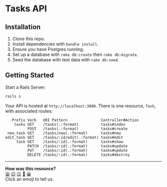 # Tasks API

## Installation

1. Clone this repo.
2. Install dependencies with `bundle install`.
3. Ensure you have Postgres running.
4. Set up a database with `rake db:create` then `rake db:migrate`.
5. Seed the database with test data with `rake db:seed`.

## Getting Started

Start a Rails Server:

```sh
rails s
```

Your API is hosted at `http://localhost:3000`. There is one resource, `Task`, with associated routes:

```
   Prefix Verb   URI Pattern               Controller#Action
    tasks GET    /tasks(.:format)          tasks#index
          POST   /tasks(.:format)          tasks#create
 new_task GET    /tasks/new(.:format)      tasks#new
edit_task GET    /tasks/:id/edit(.:format) tasks#edit
     task GET    /tasks/:id(.:format)      tasks#show
          PATCH  /tasks/:id(.:format)      tasks#update
          PUT    /tasks/:id(.:format)      tasks#update
          DELETE /tasks/:id(.:format)      tasks#destroy
```

<!-- BEGIN GENERATED SECTION DO NOT EDIT -->

---

**How was this resource?**  
[😫](https://airtable.com/shrUJ3t7KLMqVRFKR?prefill_Repository=skills-workshops&prefill_File=javascript_fundamentals/chasing_signals_around_your_code/api/README.md&prefill_Sentiment=😫) [😕](https://airtable.com/shrUJ3t7KLMqVRFKR?prefill_Repository=skills-workshops&prefill_File=javascript_fundamentals/chasing_signals_around_your_code/api/README.md&prefill_Sentiment=😕) [😐](https://airtable.com/shrUJ3t7KLMqVRFKR?prefill_Repository=skills-workshops&prefill_File=javascript_fundamentals/chasing_signals_around_your_code/api/README.md&prefill_Sentiment=😐) [🙂](https://airtable.com/shrUJ3t7KLMqVRFKR?prefill_Repository=skills-workshops&prefill_File=javascript_fundamentals/chasing_signals_around_your_code/api/README.md&prefill_Sentiment=🙂) [😀](https://airtable.com/shrUJ3t7KLMqVRFKR?prefill_Repository=skills-workshops&prefill_File=javascript_fundamentals/chasing_signals_around_your_code/api/README.md&prefill_Sentiment=😀)  
Click an emoji to tell us.

<!-- END GENERATED SECTION DO NOT EDIT -->

